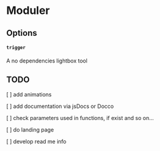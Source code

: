 # Moduler

## Options

#### **`trigger`**

A no dependencies lightbox tool

## TODO

[ ] add animations

[ ] add documentation via jsDocs or Docco

[ ] check parameters used in functions, if exist and so on...

[ ] do landing page

[ ] develop read me info
